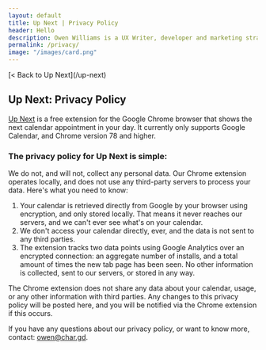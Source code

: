 ```yaml
---
layout: default
title: Up Next | Privacy Policy
header: Hello
description: Owen Williams is a UX Writer, developer and marketing strategist in Toronto, Canada.
permalink: /privacy/
image: "/images/card.png"
---
```

<div class="container mt-4">
  <div class="row">
    <div class="col-6 offset-3" markdown="1">
    [< Back to Up Next](/up-next)

## Up Next: Privacy Policy
[Up Next](/up-next) is a free extension for the Google Chrome browser that shows the next calendar appointment in your day. It currently only supports Google Calendar, and Chrome version 78 and higher.

### The privacy policy for Up Next is simple:
We do not, and will not, collect any personal data. Our Chrome extension operates locally, and does not use any third-party servers to process your data. Here's what you need to know:

1. Your calendar is retrieved directly from Google by your browser using encryption, and only stored locally. That means it never reaches our servers, and we can't ever see what's on your calendar. 
2. We don't access your calendar directly, ever, and the data is not sent to any third parties.
3. The extension tracks two data points using Google Analytics over an encrypted connection: an aggregate number of installs, and a total amount of times the new tab page has been seen. No other information is collected, sent to our servers, or stored in any way. 

The Chrome extension does not share any data about your calendar, usage, or any other information with third parties. Any changes to this privacy policy will be posted here, and you will be notified via the Chrome extension if this occurs.

If you have any questions about our privacy policy, or want to know more, contact: [owen@char.gd](mailto:owen@char.gd).
</div>
  </div>
</div>
